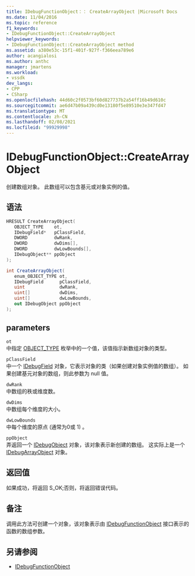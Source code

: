 ```yaml
---
title: IDebugFunctionObject：： CreateArrayObject |Microsoft Docs
ms.date: 11/04/2016
ms.topic: reference
f1_keywords:
- IDebugFunctionObject::CreateArrayObject
helpviewer_keywords:
- IDebugFunctionObject::CreateArrayObject method
ms.assetid: a380e53c-15f1-401f-927f-f366eea789e6
author: acangialosi
ms.author: anthc
manager: jmartens
ms.workload:
- vssdk
dev_langs:
- CPP
- CSharp
ms.openlocfilehash: 44d60c2f0573bf60d827737b2a54ff16b49d610c
ms.sourcegitcommit: ae6d47b09a439cd0e13180f5e89510e3e347fd47
ms.translationtype: MT
ms.contentlocale: zh-CN
ms.lasthandoff: 02/08/2021
ms.locfileid: "99929998"
---
```

# <a name="idebugfunctionobjectcreatearrayobject"></a>IDebugFunctionObject::CreateArrayObject
创建数组对象。 此数组可以包含基元或对象实例的值。

## <a name="syntax"></a>语法

```cpp
HRESULT CreateArrayObject( 
   OBJECT_TYPE    ot,
   IDebugField*   pClassField,
   DWORD          dwRank,
   DWORD          dwDims[],
   DWORD          dwLowBounds[],
   IDebugObject** ppObject
);
```

```csharp
int CreateArrayObject(
   enum_OBJECT_TYPE ot,
   IDebugField      pClassField,
   uint             dwRank,
   uint[]           dwDims,
   uint[]           dwLowBounds,
   out IDebugObject ppObject
);
```

## <a name="parameters"></a>parameters
`ot`\
中指定 [OBJECT_TYPE](../../../extensibility/debugger/reference/object-type.md) 枚举中的一个值，该值指示新数组对象的类型。

`pClassField`\
中一个 [IDebugField](../../../extensibility/debugger/reference/idebugfield.md) 对象，它表示对象的类（如果创建对象实例值的数组）。 如果创建基元对象的数组，则此参数为 null 值。

`dwRank`\
中数组的秩或维度数。

`dwDims`\
中数组每个维度的大小。

`dwLowBounds`\
中每个维度的原点 (通常为0或 1) 。

`ppObject`\
弄返回一个 [IDebugObject](../../../extensibility/debugger/reference/idebugobject.md) 对象，该对象表示新创建的数组。 这实际上是一个 [IDebugArrayObject](../../../extensibility/debugger/reference/idebugarrayobject.md) 对象。

## <a name="return-value"></a>返回值
 如果成功，将返回 S_OK;否则，将返回错误代码。

## <a name="remarks"></a>备注
 调用此方法可创建一个对象，该对象表示由 [IDebugFunctionObject](../../../extensibility/debugger/reference/idebugfunctionobject.md) 接口表示的函数的数组参数。

## <a name="see-also"></a>另请参阅
- [IDebugFunctionObject](../../../extensibility/debugger/reference/idebugfunctionobject.md)
